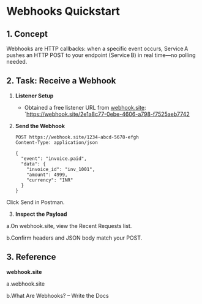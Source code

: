 # Webhooks Quickstart

## 1. Concept

Webhooks are HTTP callbacks: when a specific event occurs, Service A pushes an HTTP POST to your endpoint (Service B) in real time—no polling needed.

## 2. Task: Receive a Webhook

1. **Listener Setup**  
   - Obtained a free listener URL from [webhook.site](https://webhook.site):  
     `https://webhook.site/2e1a8c77-0ebe-4606-a798-f7525aeb7742

2. **Send the Webhook**  
   ```http
   POST https://webhook.site/1234-abcd-5678-efgh
   Content-Type: application/json

   {
     "event": "invoice.paid",
     "data": {
       "invoice_id": "inv_1001",
       "amount": 4999,
       "currency": "INR"
     }
   }
Click Send in Postman.

3. **Inspect the Payload**

a.On webhook.site, view the Recent Requests list.

b.Confirm headers and JSON body match your POST.
## 3. Reference
**webhook.site**

a.webhook.site

b.What Are Webhooks? – Write the Docs


